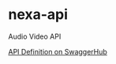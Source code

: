 # nexa-api
Audio Video API

[API Definition on SwaggerHub](https://app.swaggerhub.com/apis/pynch/Nexa/1.0.0)

